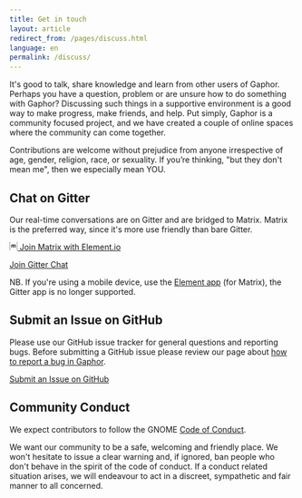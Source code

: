 ```yaml
---
title: Get in touch
layout: article
redirect_from: /pages/discuss.html
language: en
permalink: /discuss/
---
```


It's good to talk, share knowledge and learn from other users of Gaphor. Perhaps
you have a question, problem or are unsure how to do something with Gaphor?
Discussing such things in a supportive environment is a good way to make
progress, make friends, and help. Put simply, Gaphor is a community focused
project, and we have created a couple of online spaces where the community can
come together.

Contributions are welcome without prejudice from anyone irrespective of age,
gender, religion, race, or sexuality. If you’re thinking, "but they don't mean
me", then we especially mean YOU.

## Chat on Gitter

Our real-time conversations are on Gitter and are bridged to Matrix.
Matrix is the preferred way, since it's more use friendly than bare Gitter.

[<img src="/images/matrix_org.svg" alt="matrix.org" style="height: 1em" /> Join Matrix with Element.io](https://app.element.io/#/room/#gaphor_Lobby:gitter.im)

[<i class="fab fa-gitter"></i> Join Gitter Chat](https://gitter.im/gaphor/lobby)

NB. If you're using a mobile device, use the [Element app](https://element.io/get-started) (for Matrix), the Gitter app is no longer supported.

## Submit an Issue on GitHub

Please use our GitHub issue tracker for general questions and reporting bugs.
Before submitting a GitHub issue please review our page about
[how to report a bug in Gaphor](/tutorials/report-bugs).

[<i class="fab fa-github"></i> Submit an Issue on GitHub](https://github.com/gaphor/gaphor/issues)

## Community Conduct

We expect contributors to follow the GNOME [Code of
Conduct](https://wiki.gnome.org/Foundation/CodeOfConduct).

We want our community to be a safe, welcoming and friendly place.
We won't hesitate to issue a clear warning and, if ignored, ban people who don't
behave in the spirit of the code of conduct. If a conduct related situation arises, we
will endeavour to act in a discreet, sympathetic and fair manner to all
concerned.

